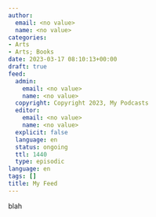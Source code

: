 ```yaml
---
author:
  email: <no value>
  name: <no value>
categories:
- Arts
- Arts; Books
date: 2023-03-17 08:10:13+00:00
draft: true
feed:
  admin:
    email: <no value>
    name: <no value>
  copyright: Copyright 2023, My Podcasts
  editor:
    email: <no value>
    name: <no value>
  explicit: false
  language: en
  status: ongoing
  ttl: 1440
  type: episodic
language: en
tags: []
title: My Feed
---
```


blah